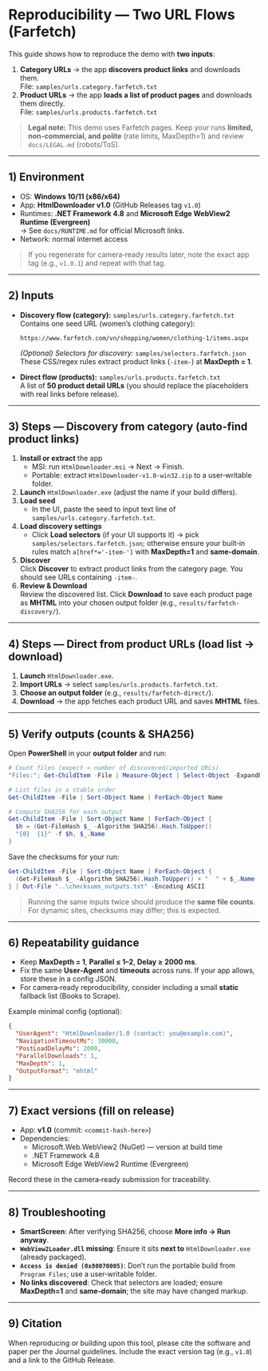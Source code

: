 
# Reproducibility — Two URL Flows (Farfetch)

This guide shows how to reproduce the demo with **two inputs**:
1) **Category URLs** → the app **discovers product links** and downloads them.  
   File: `samples/urls.category.farfetch.txt`
2) **Product URLs** → the app **loads a list of product pages** and downloads them directly.  
   File: `samples/urls.products.farfetch.txt`

> **Legal note:** This demo uses Farfetch pages. Keep your runs **limited, non‑commercial, and polite** (rate limits, MaxDepth=1) and review `docs/LEGAL.md` (robots/ToS).

---

## 1) Environment

- OS: **Windows 10/11 (x86/x64)**
- App: **HtmlDownloader v1.0** (GitHub Releases tag `v1.0`)
- Runtimes: **.NET Framework 4.8** and **Microsoft Edge WebView2 Runtime (Evergreen)**  
  → See `docs/RUNTIME.md` for official Microsoft links.
- Network: normal internet access

> If you regenerate for camera‑ready results later, note the exact app tag (e.g., `v1.0.1`) and repeat with that tag.

---

## 2) Inputs

- **Discovery flow (category):** `samples/urls.category.farfetch.txt`  
  Contains one seed URL (women’s clothing category):
  ```text
  https://www.farfetch.com/vn/shopping/women/clothing-1/items.aspx
  ```
  *(Optional) Selectors for discovery:* `samples/selectors.farfetch.json`  
  These CSS/regex rules extract product links (`-item-`) at **MaxDepth = 1**.

- **Direct flow (products):** `samples/urls.products.farfetch.txt`  
  A list of **50 product detail URLs** (you should replace the placeholders with real links before release).

---

## 3) Steps — Discovery from category (auto-find product links)

1. **Install or extract** the app  
   - MSI: run `HtmlDownloader.msi` → Next → Finish.  
   - Portable: extract `HtmlDownloader-v1.0-win32.zip` to a user‑writable folder.
2. **Launch** `HtmlDownloader.exe` (adjust the name if your build differs).
3. **Load seed**  
   - In the UI, paste the seed to input text line of `samples/urls.category.farfetch.txt`.
4. **Load discovery settings**  
   - Click **Load selectors** (if your UI supports it) → pick `samples/selectors.farfetch.json`; otherwise ensure your built‑in rules match `a[href*='-item-']` with **MaxDepth=1** and **same‑domain**.
5. **Discover**  
   Click **Discover** to extract product links from the category page. You should see URLs containing `-item-`.
6. **Review & Download**  
   Review the discovered list. Click **Download** to save each product page as **MHTML** into your chosen output folder (e.g., `results/farfetch-discovery/`).

---

## 4) Steps — Direct from product URLs (load list → download)

1. **Launch** `HtmlDownloader.exe`.
2. **Import URLs** → select `samples/urls.products.farfetch.txt`.
3. **Choose an output folder** (e.g., `results/farfetch-direct/`).
4. **Download** → the app fetches each product URL and saves **MHTML** files.

---

## 5) Verify outputs (counts & SHA256)

Open **PowerShell** in your **output folder** and run:

```powershell
# Count files (expect ≈ number of discovered/imported URLs)
"Files:"; Get-ChildItem -File | Measure-Object | Select-Object -ExpandProperty Count

# List files in a stable order
Get-ChildItem -File | Sort-Object Name | ForEach-Object Name

# Compute SHA256 for each output
Get-ChildItem -File | Sort-Object Name | ForEach-Object {
  $h = (Get-FileHash $_ -Algorithm SHA256).Hash.ToUpper()
  "{0}  {1}" -f $h, $_.Name
}
```

Save the checksums for your run:
```powershell
Get-ChildItem -File | Sort-Object Name | ForEach-Object {
  (Get-FileHash $_ -Algorithm SHA256).Hash.ToUpper() + "  " + $_.Name
} | Out-File "..\checksums_outputs.txt" -Encoding ASCII
```

> Running the same inputs twice should produce the **same file counts**. For dynamic sites, checksums may differ; this is expected.

---

## 6) Repeatability guidance

- Keep **MaxDepth = 1**, **Parallel ≤ 1–2**, **Delay ≥ 2000 ms**.  
- Fix the same **User‑Agent** and **timeouts** across runs. If your app allows, store these in a config JSON.  
- For camera‑ready reproducibility, consider including a small **static** fallback list (Books to Scrape).

Example minimal config (optional):
```json
{
  "UserAgent": "HtmlDownloader/1.0 (contact: you@example.com)",
  "NavigationTimeoutMs": 30000,
  "PostLoadDelayMs": 2000,
  "ParallelDownloads": 1,
  "MaxDepth": 1,
  "OutputFormat": "mhtml"
}
```

---

## 7) Exact versions (fill on release)

- App: **v1.0** (commit: `<commit-hash-here>`)  
- Dependencies:
  - Microsoft.Web.WebView2 (NuGet) — version at build time
  - .NET Framework 4.8
  - Microsoft Edge WebView2 Runtime (Evergreen)

Record these in the camera‑ready submission for traceability.

---

## 8) Troubleshooting

- **SmartScreen**: After verifying SHA256, choose **More info → Run anyway**.  
- **`WebView2Loader.dll` missing**: Ensure it sits **next to** `HtmlDownloader.exe` (already packaged).  
- **`Access is denied (0x80070005)`**: Don’t run the portable build from `Program Files`; use a user‑writable folder.  
- **No links discovered**: Check that selectors are loaded; ensure **MaxDepth=1** and **same‑domain**; the site may have changed markup.

---

## 9) Citation

When reproducing or building upon this tool, please cite the software and paper per the Journal guidelines. Include the exact version tag (e.g., `v1.0`) and a link to the GitHub Release.
